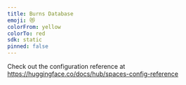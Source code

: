 ```yaml
---
title: Burns Database
emoji: 😻
colorFrom: yellow
colorTo: red
sdk: static
pinned: false
---
```


Check out the configuration reference at https://huggingface.co/docs/hub/spaces-config-reference
